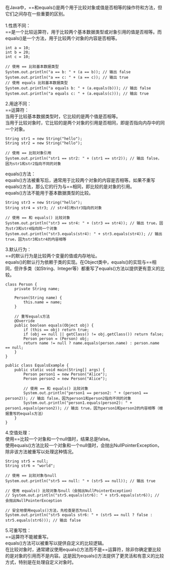 在Java中，==和equals()是两个用于比较对象或值是否相等的操作符和方法，但它们之间存在一些重要的区别。</br>
</br>
1.性质不同：</br>
==是一个比较运算符，用于比较两个基本数据类型或对象引用的值是否相等。而equals()是一个方法，用于比较两个对象的内容是否相等。</br>
```
int a = 10;  
int b = 20;
int c = 10;  
  
// 使用 == 比较基本数据类型  
System.out.println("a == b: " + (a == b)); // 输出 false
System.out.println("a == c: " + (a == c)); // 输出 true
// 使用 equals 比较基本数据类型
System.out.println("a equals b: " + (a.equals(b))); // 输出 false
System.out.println("a equals c: " + (a.equals(c))); // 输出 true
```

2.用途不同：</br>
==运算符：</br>
当用于比较基本数据类型时，它比较的是两个值是否相等。</br>
当用于比较对象时，它比较的是两个对象的引用是否相同，即是否指向内存中的同一个对象。</br>

```
String str1 = new String("hello");  
String str2 = new String("hello");  
  
// 使用 == 比较对象引用  
System.out.println("str1 == str2: " + (str1 == str2)); // 输出 false，因为str1和str2指向不同的对象
```

equals()方法：</br>
equals()方法被重写后，通常用于比较两个对象的内容是否相等。如果不重写equals()方法，那么它的行为与==相同，即比较的是对象的引用。</br>
equals()方法不能用于基本数据类型的比较。</br>

```
String str3 = new String("hello");  
String str4 = str3; // str4引用str3指向的对象  
  
// 使用 == 和 equals() 比较对象  
System.out.println("str3 == str4: " + (str3 == str4)); // 输出 true，因为str3和str4指向同一个对象  
System.out.println("str3.equals(str4): " + str3.equals(str4)); // 输出 true，因为str3和str4的内容相等
```

3.默认行为：</br>
==的默认行为是比较两个变量的值或内存地址。</br>
equals()的默认行为依赖于类的实现。在Object类中，equals()的实现与==相同，但许多类（如String、Integer等）都重写了equals()方法以提供更有意义的比较。</br>

```
class Person {  
    private String name;  
  
    Person(String name) {  
        this.name = name;  
    }  
  
    // 重写equals方法  
    @Override  
    public boolean equals(Object obj) {  
        if (this == obj) return true;  
        if (obj == null || getClass() != obj.getClass()) return false;  
        Person person = (Person) obj;  
        return name != null ? name.equals(person.name) : person.name == null;  
    }  
}  
  
public class EqualsExample {  
    public static void main(String[] args) {  
        Person person1 = new Person("Alice");  
        Person person2 = new Person("Alice");  
  
        // 使用 == 和 equals() 比较对象  
        System.out.println("person1 == person2: " + (person1 == person2)); // 输出 false，因为person1和person2指向不同的对象  
        System.out.println("person1.equals(person2): " + person1.equals(person2)); // 输出 true，因为person1和person2的内容相等（根据重写的equals方法）  
    }  
}
```

4.空值处理：</br>
使用==比较一个对象和一个null值时，结果总是false。</br>
使用equals()方法比较一个对象和一个null值时，会抛出NullPointerException，除非该方法被重写以处理这种情况。</br>

```
String str5 = null;  
String str6 = "world";  
  
// 使用 == 比较对象与null  
System.out.println("str5 == null: " + (str5 == null)); // 输出 true  
  
// 使用 equals() 比较对象与null（会抛出NullPointerException）  
// System.out.println("str5.equals(str6): " + str5.equals(str6)); // 会抛出NullPointerException  
  
// 安全地使用equals()方法，先检查是否为null  
System.out.println("str5 equals str6: " + (str5 == null ? false : str5.equals(str6))); // 输出 false
```

5.可重写性：</br>
==运算符不能被重写。</br>
equals()方法可以被重写以提供自定义的比较逻辑。</br>
在比较对象时，通常建议使用equals()方法而不是==运算符，除非你确定要比较的是对象的引用而不是内容。这是因为equals()方法提供了更灵活和有意义的比较方式，特别是在处理自定义对象时。</br>
